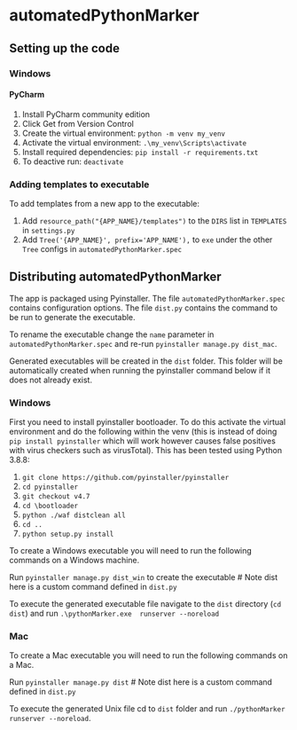 # automatedPythonMarker

## Setting up the code


### Windows

#### PyCharm
1. Install PyCharm community edition
2. Click Get from Version Control
3. Create the virtual environment: ```python -m venv my_venv```
4. Activate the virtual environment: ```.\my_venv\Scripts\activate```
5. Install required dependencies: ```pip install -r requirements.txt```
6. To deactive run: ```deactivate```



### Adding templates to executable
To add templates from a new app to the executable:
1. Add `resource_path("{APP_NAME}/templates")` to the `DIRS` list in `TEMPLATES` in `settings.py`
2. Add `Tree('{APP_NAME}', prefix='APP_NAME'),` to `exe` under the other `Tree` configs in `automatedPythonMarker.spec`

## Distributing automatedPythonMarker
The app is packaged using Pyinstaller. The file ```automatedPythonMarker.spec``` contains configuration options. The file
```dist.py``` contains the command to be run to generate the executable. 

To rename the executable change the ```name``` parameter in ```automatedPythonMarker.spec``` and re-run 
```pyinstaller manage.py dist_mac```.

Generated executables will be created in the ``dist`` folder. This folder will be automatically created when running 
the pyinstaller command below if it does not already exist.


### Windows
First you need to install pyinstaller bootloader. To do this activate the virtual environment and do the following
within the venv (this is instead of doing ```pip install pyinstaller``` which will work however causes
false positives with virus checkers such as virusTotal). This has been tested using Python 3.8.8:
1. ```git clone https://github.com/pyinstaller/pyinstaller```
2. ```cd pyinstaller```
3. ```git checkout v4.7```
4. ```cd \bootloader```
5. ```python ./waf distclean all```
6. ```cd ..```
7. ```python setup.py install```

To create a Windows executable you will need to run the following commands on a Windows machine.

Run ```pyinstaller manage.py dist_win``` to create the executable # Note dist here is a custom command defined in  ```dist.py```

To execute the generated executable file navigate to the `dist` directory (`cd dist`) and run `.\pythonMarker.exe 
runserver --noreload`


### Mac
To create a Mac executable you will need to run the following commands on a Mac.

Run ```pyinstaller manage.py dist``` # Note dist here is a custom command defined in  ```dist.py```

To execute the generated Unix file 
cd to ```dist``` folder and run ```./pythonMarker runserver --noreload```.
